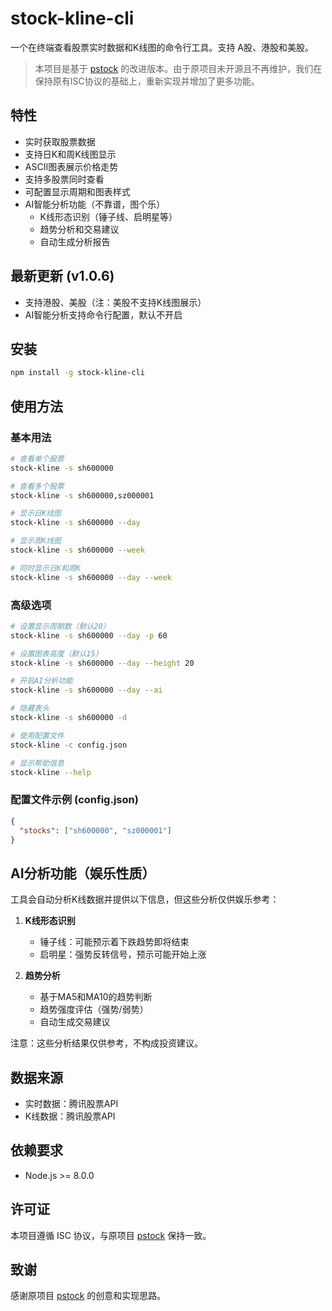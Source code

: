 # stock-kline-cli

一个在终端查看股票实时数据和K线图的命令行工具。支持 A股、港股和美股。

> 本项目是基于 [pstock](https://www.npmjs.com/package/pstock) 的改进版本。由于原项目未开源且不再维护，我们在保持原有ISC协议的基础上，重新实现并增加了更多功能。

## 特性

- 实时获取股票数据
- 支持日K和周K线图显示
- ASCII图表展示价格走势
- 支持多股票同时查看
- 可配置显示周期和图表样式
- AI智能分析功能（不靠谱，图个乐）
  - K线形态识别（锤子线、启明星等）
  - 趋势分析和交易建议
  - 自动生成分析报告

## 最新更新 (v1.0.6)

- 支持港股、美股（注：美股不支持K线图展示）
- AI智能分析支持命令行配置，默认不开启

## 安装

```bash
npm install -g stock-kline-cli
```

## 使用方法

### 基本用法

```bash
# 查看单个股票
stock-kline -s sh600000

# 查看多个股票
stock-kline -s sh600000,sz000001

# 显示日K线图
stock-kline -s sh600000 --day

# 显示周K线图
stock-kline -s sh600000 --week

# 同时显示日K和周K
stock-kline -s sh600000 --day --week
```

### 高级选项

```bash
# 设置显示周期数（默认20）
stock-kline -s sh600000 --day -p 60

# 设置图表高度（默认15）
stock-kline -s sh600000 --day --height 20

# 开启AI分析功能
stock-kline -s sh600000 --day --ai

# 隐藏表头
stock-kline -s sh600000 -d

# 使用配置文件
stock-kline -c config.json

# 显示帮助信息
stock-kline --help
```

### 配置文件示例 (config.json)

```json
{
  "stocks": ["sh600000", "sz000001"]
}
```

## AI分析功能（娱乐性质）

工具会自动分析K线数据并提供以下信息，但这些分析仅供娱乐参考：

1. **K线形态识别**
   - 锤子线：可能预示着下跌趋势即将结束
   - 启明星：强势反转信号，预示可能开始上涨

2. **趋势分析**
   - 基于MA5和MA10的趋势判断
   - 趋势强度评估（强势/弱势）
   - 自动生成交易建议

注意：这些分析结果仅供参考，不构成投资建议。

## 数据来源

- 实时数据：腾讯股票API
- K线数据：腾讯股票API

## 依赖要求

- Node.js >= 8.0.0

## 许可证

本项目遵循 ISC 协议，与原项目 [pstock](https://www.npmjs.com/package/pstock) 保持一致。

## 致谢

感谢原项目 [pstock](https://www.npmjs.com/package/pstock) 的创意和实现思路。